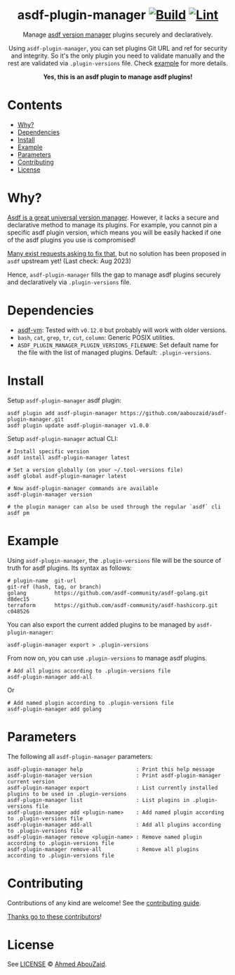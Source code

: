 <div align="center">

<!-- omit in toc -->
# asdf-plugin-manager [![Build](https://github.com/aabouzaid/asdf-plugin-manager/actions/workflows/build.yml/badge.svg)](https://github.com/aabouzaid/asdf-plugin-manager/actions/workflows/build.yml) [![Lint](https://github.com/aabouzaid/asdf-plugin-manager/actions/workflows/lint.yml/badge.svg)](https://github.com/aabouzaid/asdf-plugin-manager/actions/workflows/lint.yml)

Manage [asdf version manager](https://asdf-vm.com) plugins securely and declaratively.

Using `asdf-plugin-manager`, you can set plugins Git URL and ref for security and integrity. So it's the only plugin you need to validate manually and the rest are validated via `.plugin-versions` file. Check [example](#example) for more details.

**Yes, this is an asdf plugin to manage asdf plugins!**
</div>

<!-- omit in toc -->
# Contents

- [Why?](#why)
- [Dependencies](#dependencies)
- [Install](#install)
- [Example](#example)
- [Parameters](#parameters)
- [Contributing](#contributing)
- [License](#license)

# Why?

[Asdf is a great universal version manager](https://tech.aabouzaid.com/2022/01/asdf-vm-a-universal-version-manager-tools.html).
However, it lacks a secure and declarative method to manage its plugins. For example, you cannot pin a specific asdf plugin version, which means you will be easily hacked if one of the asdf plugins you use is compromised!

[Many exist requests asking to fix that](https://github.com/asdf-vm/asdf/issues/1577), but no solution has been proposed in `asdf` upstream yet! (Last check: Aug 2023)

Hence, `asdf-plugin-manager` fills the gap to manage asdf plugins securely and declaratively via `.plugin-versions` file.

# Dependencies

- [asdf-vm](https://asdf-vm.com/): Tested with `v0.12.0` but probably will work with older versions.
- `bash`, `cat`, `grep`, `tr`, `cut`, `column`: Generic POSIX utilities.
- `ASDF_PLUGIN_MANAGER_PLUGIN_VERSIONS_FILENAME`: Set default name for the file with the list of managed plugins.
  Default: `.plugin-versions`.

# Install

Setup `asdf-plugin-manager` asdf plugin:

```shell
asdf plugin add asdf-plugin-manager https://github.com/aabouzaid/asdf-plugin-manager.git
asdf plugin update asdf-plugin-manager v1.0.0
```

Setup `asdf-plugin-manager` actual CLI:

```shell
# Install specific version
asdf install asdf-plugin-manager latest

# Set a version globally (on your ~/.tool-versions file)
asdf global asdf-plugin-manager latest

# Now asdf-plugin-manager commands are available
asdf-plugin-manager version

# the plugin manager can also be used through the regular `asdf` cli
asdf pm
```

# Example

Using `asdf-plugin-manager`, the `.plugin-versions` file will be the source of truth for asdf plugins.
Its syntax as follows:

```
# plugin-name  git-url                                               git-ref (hash, tag, or branch)
golang         https://github.com/asdf-community/asdf-golang.git     d8dec15
terraform      https://github.com/asdf-community/asdf-hashicorp.git  c048526
```

You can also export the current added plugins to be managed by `asdf-plugin-manager`:

```shell
asdf-plugin-manager export > .plugin-versions
```

From now on, you can use `.plugin-versions` to manage asdf plugins.

```shell
# Add all plugins according to .plugin-versions file
asdf-plugin-manager add-all
```

Or

```shell
# Add named plugin according to .plugin-versions file
asdf-plugin-manager add golang
```

# Parameters

The following all `asdf-plugin-manager` parameters:

```
asdf-plugin-manager help                 : Print this help message
asdf-plugin-manager version              : Print asdf-plugin-manager current version
asdf-plugin-manager export               : List currently installed plugins to be used in .plugin-versions
asdf-plugin-manager list                 : List plugins in .plugin-versions file
asdf-plugin-manager add <plugin-name>    : Add named plugin according to .plugin-versions file
asdf-plugin-manager add-all              : Add all plugins according to .plugin-versions file
asdf-plugin-manager remove <plugin-name> : Remove named plugin according to .plugin-versions file
asdf-plugin-manager remove-all           : Remove all plugins according to .plugin-versions file
```

# Contributing

Contributions of any kind are welcome! See the [contributing guide](contributing.md).

[Thanks go to these contributors](https://github.com/aabouzaid/asdf-plugin-manager/graphs/contributors)!

# License

See [LICENSE](LICENSE) © [Ahmed AbouZaid](https://github.com/aabouzaid/).
